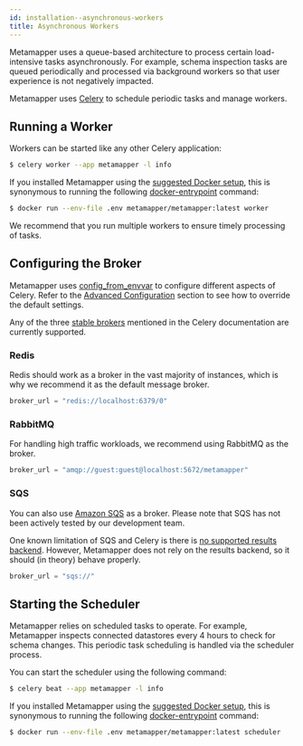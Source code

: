 ```yaml
---
id: installation--asynchronous-workers
title: Asynchronous Workers
---
```


Metamapper uses a queue-based architecture to process certain load-intensive tasks asynchronously. For example, schema inspection tasks are queued periodically and processed via background workers so that user experience is not negatively impacted.

Metamapper uses [Celery](https://docs.celeryproject.org/en/stable/) to schedule periodic tasks and manage workers.

## Running a Worker

Workers can be started like any other Celery application:

```bash
$ celery worker --app metamapper -l info
```

If you installed Metamapper using the [suggested Docker setup](https://github.com/metamapper-io/metamapper-setup), this is synonymous to running the following [docker-entrypoint](https://github.com/metamapper-io/metamapper/blob/master/bin/docker-entrypoint) command:

```bash
$ docker run --env-file .env metamapper/metamapper:latest worker
```

We recommend that you run multiple workers to ensure timely processing of tasks.

## Configuring the Broker

Metamapper uses [config_from_envvar](https://docs.celeryproject.org/en/stable/userguide/application.html#config-from-envvar) to configure different aspects of Celery. Refer to the [Advanced Configuration](installation--configuring-metamapper#celery) section to see how to override the default settings.

Any of the three [stable brokers](https://docs.celeryproject.org/en/latest/getting-started/brokers/) mentioned in the Celery documentation are currently supported.

### Redis

Redis should work as a broker in the vast majority of instances, which is why we recommend it as the default message broker.

```python
broker_url = "redis://localhost:6379/0"
```

### RabbitMQ

For handling high traffic workloads, we recommend using RabbitMQ as the broker.

```python
broker_url = "amqp://guest:guest@localhost:5672/metamapper"
```

### SQS

You can also use [Amazon SQS](https://aws.amazon.com/sqs/) as a broker. Please note that SQS has not been actively tested by our development team.

One known limitation of SQS and Celery is there is [no supported results backend](https://docs.celeryproject.org/en/stable/getting-started/brokers/sqs.html#results). However, Metamapper does not rely on the results backend, so it should (in theory) behave properly.

```python
broker_url = "sqs://"
```
## Starting the Scheduler

Metamapper relies on scheduled tasks to operate. For example, Metamapper inspects connected datastores every 4 hours to check for schema changes. This periodic task scheduling is handled via the scheduler process.

You can start the scheduler using the following command:

```bash
$ celery beat --app metamapper -l info
```

If you installed Metamapper using the [suggested Docker setup](https://github.com/metamapper-io/metamapper-setup), this is synonymous to running the following [docker-entrypoint](https://github.com/metamapper-io/metamapper/blob/master/bin/docker-entrypoint) command:

```bash
$ docker run --env-file .env metamapper/metamapper:latest scheduler
```

